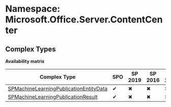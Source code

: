 # Namespace: Microsoft.Office.Server.ContentCenter

## Complex Types

**Availability matrix**

Complex Type | SPO | SP 2019 | SP 2016 | SP 2013
----------|-----|---------|---------|--------
[SPMachineLearningPublicationEntityData](./ComplexTypes/SPMachineLearningPublicationEntityData.md) | ✔ | ✖ | ✖ | ✖
[SPMachineLearningPublicationResult](./ComplexTypes/SPMachineLearningPublicationResult.md) | ✔ | ✖ | ✖ | ✖
